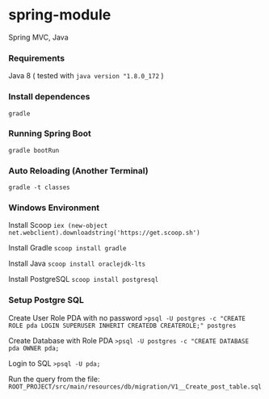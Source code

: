 # spring-module
Spring MVC, Java

### Requirements
Java 8 ( tested with `java version "1.8.0_172` )

### Install dependences 
`gradle`

### Running Spring Boot
`gradle bootRun`

### Auto Reloading (Another Terminal)
`gradle -t classes`

### Windows Environment
Install Scoop
`iex (new-object net.webclient).downloadstring('https://get.scoop.sh')`

Install Gradle
`scoop install gradle`

Install Java
`scoop install oraclejdk-lts`

Install PostgreSQL
`scoop install postgresql`


### Setup Postgre SQL

Create User Role PDA with no password
`>psql -U postgres -c "CREATE ROLE pda LOGIN SUPERUSER INHERIT CREATEDB CREATEROLE;" postgres`

Create Database with Role PDA 
`>psql -U postgres -c "CREATE DATABASE pda OWNER pda;`

Login to SQL 
`>psql -U pda;`

Run the query from the file: 
`ROOT_PROJECT/src/main/resources/db/migration/V1__Create_post_table.sql`